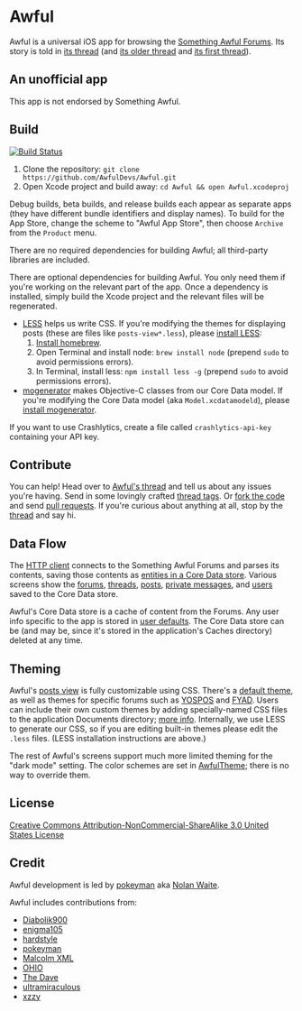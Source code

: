Awful
=====

Awful is a universal iOS app for browsing the [Something Awful Forums][forums]. Its story is told in [its thread][current thread] (and [its older thread][second thread] and [its first thread][first thread]).

[forums]: http://forums.somethingawful.com
[current thread]: http://forums.somethingawful.com/showthread.php?threadid=3510131
[second thread]: http://forums.somethingawful.com/showthread.php?threadid=3381510
[first thread]: http://forums.somethingawful.com/showthread.php?threadid=3483760

An unofficial app
-----------------

This app is not endorsed by Something Awful.

Build
-----

[![Build Status](https://travis-ci.org/AwfulDevs/Awful.png)](https://travis-ci.org/AwfulDevs/Awful)

1. Clone the repository: `git clone https://github.com/AwfulDevs/Awful.git`
2. Open Xcode project and build away: `cd Awful && open Awful.xcodeproj`

Debug builds, beta builds, and release builds each appear as separate apps (they have different bundle identifiers and display names). To build for the App Store, change the scheme to "Awful App Store", then choose `Archive` from the `Product` menu.

There are no required dependencies for building Awful; all third-party libraries are included.

There are optional dependencies for building Awful. You only need them if you're working on the relevant part of the app. Once a dependency is installed, simply build the Xcode project and the relevant files will be regenerated.

* [LESS][] helps us write CSS. If you're modifying the themes for displaying posts (these are files like `posts-view*.less`), please [install LESS][LESS]:
    1. [Install homebrew](http://mxcl.github.com/homebrew/).
    2. Open Terminal and install node: `brew install node` (prepend `sudo` to avoid permissions errors).
    3. In Terminal, install less: `npm install less -g` (prepend `sudo` to avoid permissions errors).
* [mogenerator][] makes Objective-C classes from our Core Data model. If you're modifying the Core Data model (aka `Model.xcdatamodeld`), please [install mogenerator][mogenerator].

If you want to use Crashlytics, create a file called `crashlytics-api-key` containing your API key.

[LESS]: http://lesscss.org/#usage
[mogenerator]: http://rentzsch.github.com/mogenerator/

Contribute
----------

You can help! Head over to [Awful's thread][current thread] and tell us about any issues you're having. Send in some lovingly crafted [thread tags][]. Or [fork the code][fork] and send [pull requests][]. If you're curious about anything at all, stop by the [thread][current thread] and say hi.

[thread tags]: https://github.com/AwfulDevs/Awful/blob/master/Resources/Thread%20Tags/README.md#thread-tags
[fork]: https://github.com/AwfulDevs/Awful/fork_select
[pull requests]: https://github.com/AwfulDevs/Awful/pulls

Data Flow
---------

The [HTTP client][] connects to the Something Awful Forums and parses its contents, saving those contents as [entities in a Core Data store][entities]. Various screens show the [forums][], [threads][], [posts][], [private messages][], and [users][] saved to the Core Data store.

Awful's Core Data store is a cache of content from the Forums. Any user info specific to the app is stored in [user defaults][]. The Core Data store can be (and may be, since it's stored in the application's Caches directory) deleted at any time.

[HTTP client]: Source/Networking/AwfulHTTPClient.h
[entities]: Source/Models
[forums]: Source/Forums
[threads]: Source/Threads
[posts]: Source/Posts
[private messages]: Source/Private%20Messages
[users]: Source/Users
[user defaults]: Source/Settings/AwfulSettings.h

Theming
-------

Awful's [posts view][] is fully customizable using CSS. There's a [default theme][], as well as themes for specific forums such as [YOSPOS][YOSPOS CSS theme] and [FYAD][FYAD CSS theme]. Users can include their own custom themes by adding specially-named CSS files to the application Documents directory; [more info][custom CSS readme]. Internally, we use LESS to generate our CSS, so if you are editing built-in themes please edit the `.less` files. (LESS installation instructions are above.)

The rest of Awful's screens support much more limited theming for the "dark mode" setting. The color schemes are set in [AwfulTheme][]; there is no way to override them.

[posts view]: Source/Posts/AwfulPostsView.h
[default theme]: Source/Theming/posts-view.css
[YOSPOS CSS theme]: Source/Theming/posts-view-219.less
[FYAD CSS theme]: Source/Theming/posts-view-26.less
[custom CSS readme]: Resources/Custom%20CSS%20README.txt
[AwfulTheme]: Source/Theming/AwfulTheme.h

License
-------

[Creative Commons Attribution-NonCommercial-ShareAlike 3.0 United States License](http://creativecommons.org/licenses/by-nc-sa/3.0/us/)

Credit
------

Awful development is led by [pokeyman][] aka [Nolan Waite](https://github.com/nolanw).

Awful includes contributions from:

- [Diabolik900](http://forums.somethingawful.com/member.php?action=getinfo&userid=113215)
- [enigma105](http://forums.somethingawful.com/member.php?action=getinfo&userid=51258)
- [hardstyle](http://forums.somethingawful.com/member.php?action=getinfo&userid=51070)
- [pokeyman][]
- [Malcolm XML](http://forums.somethingawful.com/member.php?action=getinfo&userid=154586)
- [OHIO](http://forums.somethingawful.com/member.php?action=getinfo&userid=82915)
- [The Dave](http://forums.somethingawful.com/member.php?action=getinfo&userid=41741)
- [ultramiraculous](http://forums.somethingawful.com/member.php?action=getinfo&userid=44504)
- [xzzy](http://forums.somethingawful.com/member.php?action=getinfo&userid=148096)

[pokeyman]: http://forums.somethingawful.com/member.php?action=getinfo&userid=106125
